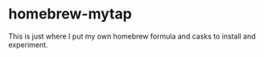 # homebrew-mytap
This is just where I put my own homebrew formula and casks to install and experiment.
